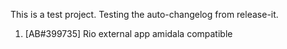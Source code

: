 This is a test project. Testing the auto-changelog from release-it.
  1. [AB#399735] Rio external app amidala compatible
